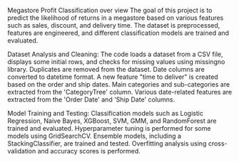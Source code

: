 Megastore Profit Classification over view
The goal of this project is to predict the likelihood of returns in a megastore based on various features such as sales, discount, and delivery time. The dataset is preprocessed, features are engineered, and different classification models are trained and evaluated.

Dataset Analysis and Cleaning:
The code loads a dataset from a CSV file, displays some initial rows, and checks for missing values using missingno library.
Duplicates are removed from the dataset.
Date columns are converted to datetime format.
A new feature "time to deliver" is created based on the order and ship dates.
Main categories and sub-categories are extracted from the 'CategoryTree' column.
Various date-related features are extracted from the 'Order Date' and 'Ship Date' columns.


Model Training and Testing:
Classification models such as Logistic Regression, Naive Bayes, XGBoost, SVM, GMM, and RandomForest are trained and evaluated.
Hyperparameter tuning is performed for some models using GridSearchCV.
Ensemble models, including a StackingClassifier, are trained and tested.
Overfitting analysis using cross-validation and accuracy scores is performed.

